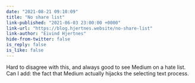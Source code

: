 ```yaml
---
date: "2021-08-21 09:10:09"
title: "No share list"
link-published: "2021-06-03 23:00:00 +0000"
link-url: "https://blog.hjertnes.website/no-share-list"
link-author: "Eivind Hjertnes"
hide-from-twitter: false
is_reply: false
is_like: false
---
```


Hard to disagree with this, and always good to see Medium on a hate list. Can I add: the fact that Medium actually hijacks the selecting text process.
